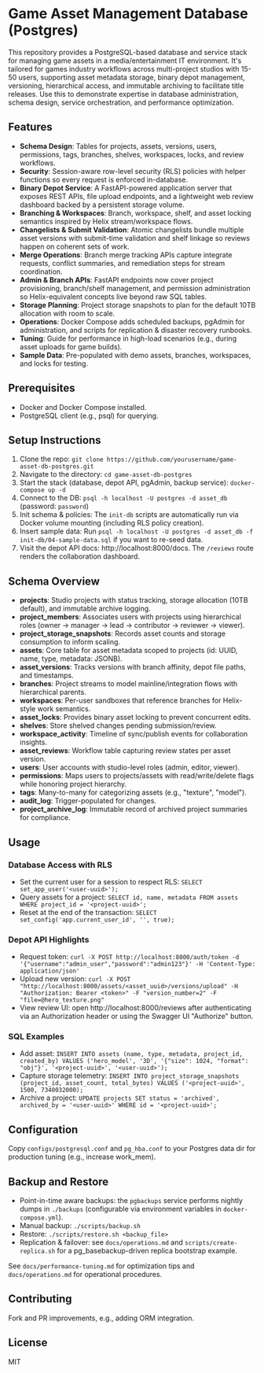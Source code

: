 # Game Asset Management Database (Postgres)

This repository provides a PostgreSQL-based database and service stack for managing game assets in a media/entertainment IT environment. It's tailored for games industry workflows across multi-project studios with 15-50 users, supporting asset metadata storage, binary depot management, versioning, hierarchical access, and immutable archiving to facilitate title releases. Use this to demonstrate expertise in database administration, schema design, service orchestration, and performance optimization.

## Features
- **Schema Design**: Tables for projects, assets, versions, users, permissions, tags, branches, shelves, workspaces, locks, and review workflows.
- **Security**: Session-aware row-level security (RLS) policies with helper functions so every request is enforced in-database.
- **Binary Depot Service**: A FastAPI-powered application server that exposes REST APIs, file upload endpoints, and a lightweight web review dashboard backed by a persistent storage volume.
- **Branching & Workspaces**: Branch, workspace, shelf, and asset locking semantics inspired by Helix stream/workspace flows.
- **Changelists & Submit Validation**: Atomic changelists bundle multiple asset versions with submit-time validation and shelf linkage so reviews happen on coherent sets of work.
- **Merge Operations**: Branch merge tracking APIs capture integrate requests, conflict summaries, and remediation steps for stream coordination.
- **Admin & Branch APIs**: FastAPI endpoints now cover project provisioning, branch/shelf management, and permission administration so Helix-equivalent concepts live beyond raw SQL tables.
- **Storage Planning**: Project storage snapshots to plan for the default 10TB allocation with room to scale.
- **Operations**: Docker Compose adds scheduled backups, pgAdmin for administration, and scripts for replication & disaster recovery runbooks.
- **Tuning**: Guide for performance in high-load scenarios (e.g., during asset uploads for game builds).
- **Sample Data**: Pre-populated with demo assets, branches, workspaces, and locks for testing.

## Prerequisites
- Docker and Docker Compose installed.
- PostgreSQL client (e.g., psql) for querying.

## Setup Instructions
1. Clone the repo: `git clone https://github.com/yourusername/game-asset-db-postgres.git`
2. Navigate to the directory: `cd game-asset-db-postgres`
3. Start the stack (database, depot API, pgAdmin, backup service): `docker-compose up -d`
4. Connect to the DB: `psql -h localhost -U postgres -d asset_db` (password: `password`)
5. Init schema & policies: The `init-db` scripts are automatically run via Docker volume mounting (including RLS policy creation).
6. Insert sample data: Run `psql -h localhost -U postgres -d asset_db -f init-db/04-sample-data.sql` if you want to re-seed data.
7. Visit the depot API docs: http://localhost:8000/docs. The `/reviews` route renders the collaboration dashboard.

## Schema Overview
- **projects**: Studio projects with status tracking, storage allocation (10TB default), and immutable archive logging.
- **project_members**: Associates users with projects using hierarchical roles (owner → manager → lead → contributor → reviewer → viewer).
- **project_storage_snapshots**: Records asset counts and storage consumption to inform scaling.
- **assets**: Core table for asset metadata scoped to projects (id: UUID, name, type, metadata: JSONB).
- **asset_versions**: Tracks versions with branch affinity, depot file paths, and timestamps.
- **branches**: Project streams to model mainline/integration flows with hierarchical parents.
- **workspaces**: Per-user sandboxes that reference branches for Helix-style work semantics.
- **asset_locks**: Provides binary asset locking to prevent concurrent edits.
- **shelves**: Store shelved changes pending submission/review.
- **workspace_activity**: Timeline of sync/publish events for collaboration insights.
- **asset_reviews**: Workflow table capturing review states per asset version.
- **users**: User accounts with studio-level roles (admin, editor, viewer).
- **permissions**: Maps users to projects/assets with read/write/delete flags while honoring project hierarchy.
- **tags**: Many-to-many for categorizing assets (e.g., "texture", "model").
- **audit_log**: Trigger-populated for changes.
- **project_archive_log**: Immutable record of archived project summaries for compliance.

## Usage
### Database Access with RLS
- Set the current user for a session to respect RLS: `SELECT set_app_user('<user-uuid>');`
- Query assets for a project: `SELECT id, name, metadata FROM assets WHERE project_id = '<project-uuid>';`
- Reset at the end of the transaction: `SELECT set_config('app.current_user_id', '', true);`

### Depot API Highlights
- Request token: `curl -X POST http://localhost:8000/auth/token -d '{"username":"admin_user","password":"admin123"}' -H 'Content-Type: application/json'`
- Upload new version: `curl -X POST "http://localhost:8000/assets/<asset_uuid>/versions/upload" -H "Authorization: Bearer <token>" -F "version_number=2" -F "file=@hero_texture.png"`
- View review UI: open http://localhost:8000/reviews after authenticating via an Authorization header or using the Swagger UI "Authorize" button.

### SQL Examples
- Add asset: `INSERT INTO assets (name, type, metadata, project_id, created_by) VALUES ('hero_model', '3D', '{"size": 1024, "format": "obj"}', '<project-uuid>', '<user-uuid>');`
- Capture storage telemetry: `INSERT INTO project_storage_snapshots (project_id, asset_count, total_bytes) VALUES ('<project-uuid>', 1500, 7340032000);`
- Archive a project: `UPDATE projects SET status = 'archived', archived_by = '<user-uuid>' WHERE id = '<project-uuid>';`

## Configuration
Copy `configs/postgresql.conf` and `pg_hba.conf` to your Postgres data dir for production tuning (e.g., increase work_mem).

## Backup and Restore
- Point-in-time aware backups: the `pgbackups` service performs nightly dumps in `./backups` (configurable via environment variables in `docker-compose.yml`).
- Manual backup: `./scripts/backup.sh`
- Restore: `./scripts/restore.sh <backup_file>`
- Replication & failover: see `docs/operations.md` and `scripts/create-replica.sh` for a pg_basebackup-driven replica bootstrap example.

See `docs/performance-tuning.md` for optimization tips and `docs/operations.md` for operational procedures.

## Contributing
Fork and PR improvements, e.g., adding ORM integration.

## License
MIT
